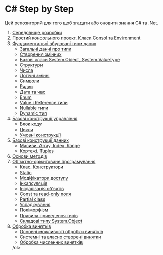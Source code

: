 # C# Step by Step

Цей репозиторий для того щоб згадати або оновити знання C# та .Net.
<ol>

<li> <a href="./01 Середовище розробки">Середовище розробки</a> </li>
<li> <a href="./02 Простий консольного проект. Класи Consol та Environment">Простий консольного проект. Класи Consol та Environment</a></li>
<li> <a href="./03 Фундаментальні вбудовані типи даних">Фундаментальні вбудовані типи даних</a>

- <a href="./03 Фундаментальні вбудовані типи даних/01 Загальні данні про типи">Загальні данні про типи</a>
- <a href="./03 Фундаментальні вбудовані типи даних/02 Створення змінних">Створення змінних</a>
- <a href="./03 Фундаментальні вбудовані типи даних/03 Базові класи System.Object, System.ValueType">Базові класи System.Object, System.ValueType</a>
- <a href="./03 Фундаментальні вбудовані типи даних/04 Структури">Структури</a>
- <a href="./03 Фундаментальні вбудовані типи даних/05 Числа">Числа</a>
- <a href="./03 Фундаментальні вбудовані типи даних/06 Логічні змінні">Логічні змінні</a>
- <a href="./03 Фундаментальні вбудовані типи даних/07 Символи">Символи</a>
- <a href="./03 Фундаментальні вбудовані типи даних/08 Pядки">Pядки</a>
- <a href="./03 Фундаментальні вбудовані типи даних/09 Дата та час">Дата та час</a>
- <a href="./03 Фундаментальні вбудовані типи даних/10 Enum">Enum</a>
- <a href="./03 Фундаментальні вбудовані типи даних/11 Value i Reference типи">Value i Reference типи</a>
- <a href="./03 Фундаментальні вбудовані типи даних/12 Nullable типи">Nullable типи</a>
- <a href="./03 Фундаментальні вбудовані типи даних/13 Dynamic тип">Dynamic тип</a>

</li>
<li><a href="./04 Базові конструкції управління">Базові конструкції управління</a> 

- <a href="./04 Базові конструкції управління/01 Блок коду">Блок коду</a>
- <a href="./04 Базові конструкції управління/02 Цикли">Цикли</a>
- <a href="./04 Базові конструкції управління/03 Умовні конструкції">Умовні конструкції</a>

</li>
<li><a href="./05 Базові конструкції данних">Базові конструкції данних</a> 

- <a href="./05 Базові конструкції данних/01 Масиви. Array, Index, Range">Масиви. Array, Index, Range</a>
- <a href="./05 Базові конструкції данних/02 Кортежі. Tuples">Кортежі. Tuples</a>

</li>

<li><a href="./06 Основи методів">Основи методів</a></li>

<li><a href="./07 Об'єктно-орієнтоване програмування">Об'єктно-орієнтоване програмування</a>

- <a href="./07 Об'єктно-орієнтоване програмування/01 Клас. Конструктори">Клас. Конструктори</a>
- <a href="./07 Об'єктно-орієнтоване програмування/02 Static">Static</a>
- <a href="./07 Об'єктно-орієнтоване програмування/03 Модіфікатори доступу">Модіфікатори доступу</a>
- <a href="./07 Об'єктно-орієнтоване програмування/04 Інкапсуляція">Інкапсуляція</a>
- <a href="./07 Об'єктно-орієнтоване програмування/05 Ініціалізація об'єктів">Ініціалізація об'єктів</a>
- <a href="./07 Об'єктно-орієнтоване програмування/06 Const та read-only поля">Const та read-only поля</a>
- <a href="./07 Об'єктно-орієнтоване програмування/07 Partial class">Partial class</a>
- <a href="./07 Об'єктно-орієнтоване програмування/08 Успадкування">Успадкування</a>
- <a href="./07 Об'єктно-орієнтоване програмування/09 Поліморфізм">Поліморфізм</a>
- <a href="./07 Об'єктно-орієнтоване програмування/10 Правила приведення типів">Правила приведення типів</a>
- <a href="./07 Об'єктно-орієнтоване програмування/11 Складові типу System.Object">Складові типу System.Object</a>

</li>
<li><a href="./08 Обробка винятків">Обробка винятків</a>

- <a href="./08 Обробка винятків/01 Основні можливості обробки винятків">Основні можливості обробки винятків</a>
- <a href="./08 Обробка винятків/02 Системні та власно створені винятки">Системні та власно створені винятки</a>
- <a href="./08 Обробка винятків/03 Обробка численних винятків">Обробка численних винятків</a>

</li>/ol>




